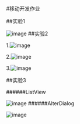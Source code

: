 #移动开发作业

##实验1

 ![image](https://github.com/que123567/HelloWorld/blob/master/app/src/main/res/drawable/Hello.png)
##实验2


1.![image](https://github.com/que123567/Labs/blob/master/ThreeKindsOfLayout/app/src/main/res/drawable/layout1.png)
 
2.![image](https://github.com/que123567/Labs/blob/master/ThreeKindsOfLayout/app/src/main/res/drawable/layout2.png)
 
3.![image](https://github.com/que123567/Labs/blob/master/ThreeKindsOfLayout/app/src/main/res/drawable/layout3.png)

##实验3

######ListView

![image](https://github.com/que123567/Labs/blob/master/Lab3/app/src/main/res/drawable/test.png)
######AlterDialog

![image](https://github.com/que123567/Labs/blob/master/Lab3/app/src/main/res/drawable/Test2.png)
 
